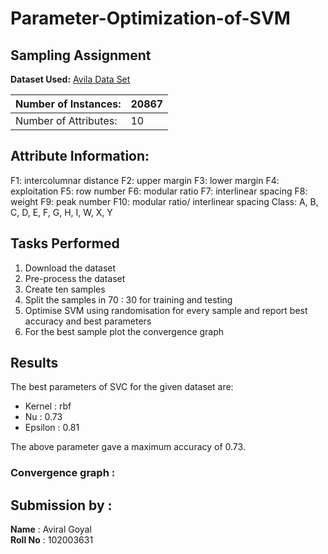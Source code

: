 # Parameter-Optimization-of-SVM
## Sampling Assignment

**Dataset Used:** [Avila Data Set](https://archive.ics.uci.edu/ml/datasets/Avila)

| Number of Instances:  | 20867 |
|-----------------------|--------|
| Number of Attributes: | 10     |

## Attribute Information:

F1: intercolumnar distance
F2: upper margin
F3: lower margin
F4: exploitation
F5: row number
F6: modular ratio
F7: interlinear spacing
F8: weight
F9: peak number
F10: modular ratio/ interlinear spacing
Class: A, B, C, D, E, F, G, H, I, W, X, Y

## Tasks Performed
1. Download the dataset
2. Pre-process the dataset
3. Create ten samples 
4. Split the samples in  70 : 30 for training and testing
5. Optimise SVM using randomisation for every sample and report best accuracy and best parameters
6. For the best sample plot the convergence graph


## Results

The best parameters of SVC for the given dataset are:
- Kernel : rbf
- Nu : 0.73  
- Epsilon : 0.81    

The above parameter gave a maximum accuracy of 0.73.

### Convergence graph  : 





## Submission by :
**Name** : Aviral Goyal
<br>
**Roll No** : 102003631

